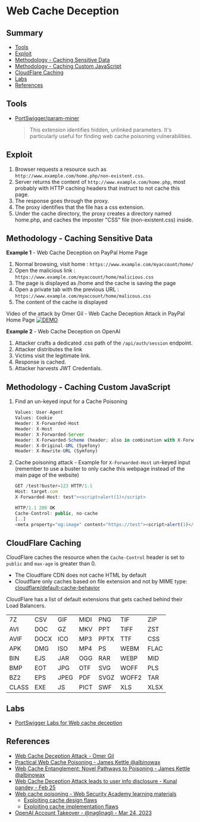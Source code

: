 # Web Cache Deception

## Summary

* [Tools](#tools)
* [Exploit](#exploit)
* [Methodology - Caching Sensitive Data](#methodology---caching-sensitive-data)
* [Methodology - Caching Custom JavaScript](#methodology---caching-custom-javascript)
* [CloudFlare Caching](#cloudflare-caching)
* [Labs](#labs)
* [References](#references)


## Tools

* [PortSwigger/param-miner](https://github.com/PortSwigger/param-miner)
    > This extension identifies hidden, unlinked parameters. It's particularly useful for finding web cache poisoning vulnerabilities.

## Exploit

1. Browser requests a resource such as `http://www.example.com/home.php/non-existent.css`.
2. Server returns the content of `http://www.example.com/home.php`, most probably with HTTP caching headers that instruct to not cache this page.
3. The response goes through the proxy.
4. The proxy identifies that the file has a css extension.
5. Under the cache directory, the proxy creates a directory named home.php, and caches the imposter "CSS" file (non-existent.css) inside.


## Methodology - Caching Sensitive Data

**Example 1** - Web Cache Deception on PayPal Home Page
1. Normal browsing, visit home : `https://www.example.com/myaccount/home/`
2. Open the malicious link : `https://www.example.com/myaccount/home/malicious.css`
3. The page is displayed as /home and the cache is saving the page
4. Open a private tab with the previous URL : `https://www.example.com/myaccount/home/malicous.css`
5. The content of the cache is displayed

Video of the attack by Omer Gil - Web Cache Deception Attack in PayPal Home Page
[![DEMO](https://i.vimeocdn.com/video/674856618.jpg)](https://vimeo.com/249130093)

**Example 2** - Web Cache Deception on OpenAI
1. Attacker crafts a dedicated .css path of the `/api/auth/session` endpoint.
2. Attacker distributes the link
3. Victims visit the legitimate link.
4. Response is cached.
5. Attacker harvests JWT Credentials.


## Methodology - Caching Custom JavaScript

1. Find an un-keyed input for a Cache Poisoning
    ```js
    Values: User-Agent
    Values: Cookie
    Header: X-Forwarded-Host
    Header: X-Host
    Header: X-Forwarded-Server
    Header: X-Forwarded-Scheme (header; also in combination with X-Forwarded-Host)
    Header: X-Original-URL (Symfony)
    Header: X-Rewrite-URL (Symfony)
    ```
2. Cache poisoning attack - Example for `X-Forwarded-Host` un-keyed input (remember to use a buster to only cache this webpage instead of the main page of the website)
    ```js
    GET /test?buster=123 HTTP/1.1
    Host: target.com
    X-Forwarded-Host: test"><script>alert(1)</script>

    HTTP/1.1 200 OK
    Cache-Control: public, no-cache
    [..]
    <meta property="og:image" content="https://test"><script>alert(1)</script>">
    ```


## CloudFlare Caching

CloudFlare caches the resource when the `Cache-Control` header is set to `public` and `max-age` is greater than 0. 

- The Cloudflare CDN does not cache HTML by default
- Cloudflare only caches based on file extension and not by MIME type: [cloudflare/default-cache-behavior](https://developers.cloudflare.com/cache/about/default-cache-behavior/)

CloudFlare has a list of default extensions that gets cached behind their Load Balancers.

|       |      |      |      |      |       |      |
|-------|------|------|------|------|-------|------|
| 7Z    | CSV  | GIF  | MIDI | PNG  | TIF   | ZIP  |
| AVI   | DOC  | GZ   | MKV  | PPT  | TIFF  | ZST  |
| AVIF  | DOCX | ICO  | MP3  | PPTX | TTF   | CSS  |
| APK   | DMG  | ISO  | MP4  | PS   | WEBM  | FLAC |
| BIN   | EJS  | JAR  | OGG  | RAR  | WEBP  | MID  |
| BMP   | EOT  | JPG  | OTF  | SVG  | WOFF  | PLS  |
| BZ2   | EPS  | JPEG | PDF  | SVGZ | WOFF2 | TAR  |
| CLASS | EXE  | JS   | PICT | SWF  | XLS   | XLSX |


## Labs 

* [PortSwigger Labs for Web cache deception](https://portswigger.net/web-security/all-labs#web-cache-poisoning)

## References

* [Web Cache Deception Attack - Omer Gil](http://omergil.blogspot.fr/2017/02/web-cache-deception-attack.html)
* [Practical Web Cache Poisoning - James Kettle @albinowax](https://portswigger.net/blog/practical-web-cache-poisoning)
* [Web Cache Entanglement: Novel Pathways to Poisoning - James Kettle @albinowax](https://portswigger.net/research/web-cache-entanglement)
* [Web Cache Deception Attack leads to user info disclosure - Kunal pandey - Feb 25](https://medium.com/@kunal94/web-cache-deception-attack-leads-to-user-info-disclosure-805318f7bb29)
* [Web cache poisoning - Web Security Academy learning materials](https://portswigger.net/web-security/web-cache-poisoning)
  - [Exploiting cache design flaws](https://portswigger.net/web-security/web-cache-poisoning/exploiting-design-flaws)
  - [Exploiting cache implementation flaws](https://portswigger.net/web-security/web-cache-poisoning/exploiting-implementation-flaws)
* [OpenAI Account Takeover - @naglinagli - Mar 24, 2023](https://twitter.com/naglinagli/status/1639343866313601024)
